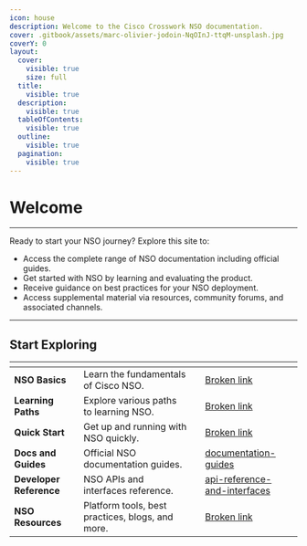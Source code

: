 ```yaml
---
icon: house
description: Welcome to the Cisco Crosswork NSO documentation.
cover: .gitbook/assets/marc-olivier-jodoin-NqOInJ-ttqM-unsplash.jpg
coverY: 0
layout:
  cover:
    visible: true
    size: full
  title:
    visible: true
  description:
    visible: true
  tableOfContents:
    visible: true
  outline:
    visible: true
  pagination:
    visible: true
---
```


# Welcome

***

Ready to start your NSO journey? Explore this site to:

* Access the complete range of NSO documentation including official guides.
* Get started with NSO by learning and evaluating the product.&#x20;
* Receive guidance on best practices for your NSO deployment.
* Access supplemental material via resources, community forums, and associated channels.

***

## Start Exploring

<table data-view="cards"><thead><tr><th></th><th></th><th data-hidden data-card-cover data-type="files"></th><th data-hidden data-card-target data-type="content-ref"></th></tr></thead><tbody><tr><td><strong>NSO Basics</strong></td><td>Learn the fundamentals of Cisco NSO.</td><td></td><td><a href="broken-reference">Broken link</a></td></tr><tr><td><strong>Learning Paths</strong></td><td>Explore various paths to learning NSO.</td><td></td><td><a href="broken-reference">Broken link</a></td></tr><tr><td><strong>Quick Start</strong></td><td>Get up and running with NSO quickly.</td><td></td><td><a href="broken-reference">Broken link</a></td></tr><tr><td><strong>Docs and Guides</strong></td><td>Official NSO documentation guides.</td><td></td><td><a href="guides-and-references/documentation-guides/">documentation-guides</a></td></tr><tr><td><strong>Developer Reference</strong></td><td>NSO APIs and interfaces reference.</td><td></td><td><a href="guides-and-references/api-reference-and-interfaces/">api-reference-and-interfaces</a></td></tr><tr><td><strong>NSO</strong> <strong>Resources</strong></td><td>Platform tools, best practices, blogs, and more.</td><td></td><td><a href="broken-reference">Broken link</a></td></tr></tbody></table>
